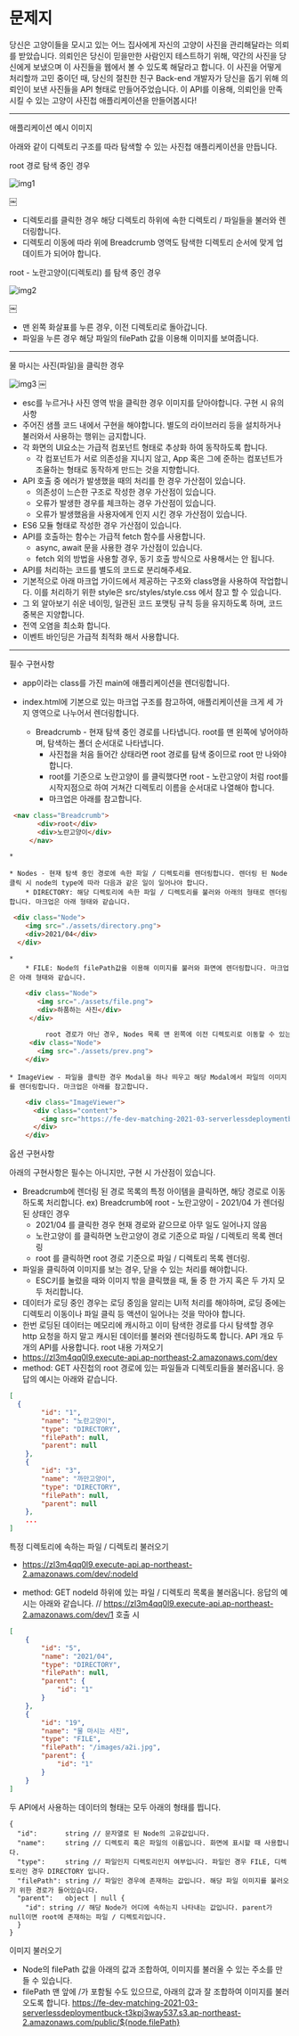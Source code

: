 # 문제지
    
당신은 고양이들을 모시고 있는 어느 집사에게 자신의 고양이 사진을 관리해달라는 의뢰를 받았습니다.
의뢰인은 당신이 믿을만한 사람인지 테스트하기 위해, 약간의 사진을 당신에게 보냈으며 이 사진들을 웹에서 볼 수 있도록 해달라고 합니다.
이 사진을 어떻게 처리할까 고민 중이던 때, 당신의 절친한 친구 Back-end 개발자가 당신을 돕기 위해 의뢰인이 보낸 사진들을 API 형태로 만들어주었습니다.
이 API를 이용해, 의뢰인을 만족시킬 수 있는 고양이 사진첩 애플리케이션을 만들어봅시다!




---

애플리케이션 예시 이미지

아래와 같이 디렉토리 구조를 따라 탐색할 수 있는 사진첩 애플리케이션을 만듭니다.

root 경로 탐색 중인 경우

![img1](https://user-images.githubusercontent.com/45571631/120596985-69367780-c47f-11eb-8cd1-4adfd87d1e6b.png)

￼
* 디렉토리를 클릭한 경우 해당 디렉토리 하위에 속한 디렉토리 / 파일들을 불러와 렌더링합니다.
* 디렉토리 이동에 따라 위에 Breadcrumb 영역도 탐색한 디렉토리 순서에 맞게 업데이트가 되어야 합니다.

root - 노란고양이(디렉토리) 를 탐색 중인 경우

![img2](https://user-images.githubusercontent.com/45571631/120596988-69cf0e00-c47f-11eb-97a3-8d79be899f8c.png)

￼
* 맨 왼쪽 화살표를 누른 경우, 이전 디렉토리로 돌아갑니다.
* 파일을 누른 경우 해당 파일의 filePath 값을 이용해 이미지를 보여줍니다.

---

물 마시는 사진(파일)을 클릭한 경우

![img3](https://user-images.githubusercontent.com/45571631/120596990-6a67a480-c47f-11eb-81d8-64a2204833e9.png)
￼
* esc를 누르거나 사진 영역 밖을 클릭한 경우 이미지를 닫아야합니다.
구현 시 유의사항
* 주어진 샘플 코드 내에서 구현을 해야합니다. 별도의 라이브러리 등을 설치하거나 불러와서 사용하는 행위는 금지합니다.
* 각 화면의 UI요소는 가급적 컴포넌트 형태로 추상화 하여 동작하도록 합니다.
    * 각 컴포넌트가 서로 의존성을 지니지 않고, App 혹은 그에 준하는 컴포넌트가 조율하는 형태로 동작하게 만드는 것을 지향합니다.
* API 호출 중 에러가 발생했을 때의 처리를 한 경우 가산점이 있습니다.
    * 의존성이 느슨한 구조로 작성한 경우 가산점이 있습니다.
    * 오류가 발생한 경우를 체크하는 경우 가산점이 있습니다.
    * 오류가 발생했음을 사용자에게 인지 시킨 경우 가산점이 있습니다.
* ES6 모듈 형태로 작성한 경우 가산점이 있습니다.
* API를 호출하는 함수는 가급적 fetch 함수를 사용합니다.
    * async, await 문을 사용한 경우 가산점이 있습니다.
    * fetch 외의 방법을 사용할 경우, 동기 호출 방식으로 사용해서는 안 됩니다.
* API를 처리하는 코드를 별도의 코드로 분리해주세요.
* 기본적으로 아래 마크업 가이드에서 제공하는 구조와 class명을 사용하여 작업합니다. 이를 처리하기 위한 style은 src/styles/style.css 에서 참고 할 수 있습니다.
* 그 외 알아보기 쉬운 네이밍, 일관된 코드 포맷팅 규칙 등을 유지하도록 하며, 코드 중복은 지양합니다.
* 전역 오염을 최소화 합니다.
* 이벤트 바인딩은 가급적 최적화 해서 사용합니다.

---

필수 구현사항
* app이라는 class를 가진 main에 애플리케이션을 렌더링합니다.

* index.html에 기본으로 있는 마크업 구조를 참고하여, 애플리케이션을 크게 세 가지 영역으로 나누어서 렌더링합니다.

    * Breadcrumb - 현재 탐색 중인 경로를 나타냅니다. root를 맨 왼쪽에 넣어야하며, 탐색하는 폴더 순서대로 나타냅니다.
        * 사진첩을 처음 들어간 상태라면 root 경로를 탐색 중이므로 root 만 나와야 합니다.
        * root를 기준으로 노란고양이 를 클릭했다면 root - 노란고양이 처럼 root를 시작지점으로 하여 거쳐간 디렉토리 이름을 순서대로 나열해야 합니다.
        * 마크업은 아래를 참고합니다.
```html    
 <nav class="Breadcrumb">
       <div>root</div>
       <div>노란고양이</div>
     </nav>
```
    *   
    
    * Nodes - 현재 탐색 중인 경로에 속한 파일 / 디렉토리를 렌더링합니다. 렌더링 된 Node 클릭 시 node의 type에 따라 다음과 같은 일이 일어나야 합니다.
        * DIRECTORY: 해당 디렉토리에 속한 파일 / 디렉토리를 불러와 아래의 형태로 렌더링합니다. 마크업은 아래 형태와 같습니다.
   ```html
    <div class="Node">
       <img src="./assets/directory.png">
       <div>2021/04</div>
     </div>
  ```
    *  
        * FILE: Node의 filePath값을 이용해 이미지를 불러와 화면에 렌더링합니다. 마크업은 아래 형태와 같습니다.
        
```html
    <div class="Node">
       <img src="./assets/file.png">
       <div>하품하는 사진</div>
     </div>
      
         root 경로가 아닌 경우, Nodes 목록 맨 왼쪽에 이전 디렉토리로 이동할 수 있는 기능을 구현해야 합니다. 마크업은 아래를 참고합니다.
     <div class="Node">
       <img src="./assets/prev.png">
    </div>
```
    
    * ImageView - 파일을 클릭한 경우 Modal을 하나 띄우고 해당 Modal에서 파일의 이미지를 렌더링합니다. 마크업은 아래를 참고합니다. 
 ```html
     <div class="ImageViewer">
       <div class="content">
         <img src="https://fe-dev-matching-2021-03-serverlessdeploymentbuck-t3kpj3way537.s3.ap-northeast-2.amazonaws.com/public/images/a2i.jpg">
       </div>
     </div>
```

옵션 구현사항

아래의 구현사항은 필수는 아니지만, 구현 시 가산점이 있습니다.
* Breadcrumb에 렌더링 된 경로 목록의 특정 아이템을 클릭하면, 해당 경로로 이동하도록 처리합니다. ex) Breadcrumb에 root - 노란고양이 - 2021/04 가 렌더링 된 상태인 경우
    * 2021/04 를 클릭한 경우 현재 경로와 같으므로 아무 일도 일어나지 않음
    * 노란고양이 를 클릭하면 노란고양이 경로 기준으로 파일 / 디렉토리 목록 렌더링
    * root 를 클릭하면 root 경로 기준으로 파일 / 디렉토리 목록 렌더링.
* 파일을 클릭하여 이미지를 보는 경우, 닫을 수 있는 처리를 해야합니다.
    * ESC키를 눌렀을 때와 이미지 밖을 클릭했을 때, 둘 중 한 가지 혹은 두 가지 모두 처리합니다.
* 데이터가 로딩 중인 경우는 로딩 중임을 알리는 UI적 처리를 해야하며, 로딩 중에는 디렉토리 이동이나 파일 클릭 등 액션이 일어나는 것을 막아야 합니다.
* 한번 로딩된 데이터는 메모리에 캐시하고 이미 탐색한 경로를 다시 탐색할 경우 http 요청을 하지 말고 캐시된 데이터를 불러와 렌더링하도록 합니다.
API 개요
두 개의 API를 사용합니다.
root 내용 가져오기
* https://zl3m4qq0l9.execute-api.ap-northeast-2.amazonaws.com/dev
* method: GET
사진첩의 root 경로에 있는 파일들과 디렉토리들을 불러옵니다.
응답의 예시는 아래와 같습니다.
```json
[
  {
        "id": "1",
        "name": "노란고양이",
        "type": "DIRECTORY",
        "filePath": null,
        "parent": null
    },
    {
        "id": "3",
        "name": "까만고양이",
        "type": "DIRECTORY",
        "filePath": null,
        "parent": null
    },
    ...
]
```

특정 디렉토리에 속하는 파일 / 디렉토리 불러오기

* https://zl3m4qq0l9.execute-api.ap-northeast-2.amazonaws.com/dev/:nodeId

* method: GET
nodeId 하위에 있는 파일 / 디렉토리 목록을 불러옵니다.
응답의 예시는 아래와 같습니다.
// https://zl3m4qq0l9.execute-api.ap-northeast-2.amazonaws.com/dev/1 호출 시

```json
[
    {
        "id": "5",
        "name": "2021/04",
        "type": "DIRECTORY",
        "filePath": null,
        "parent": {
            "id": "1"
        }
    },
    {
        "id": "19",
        "name": "물 마시는 사진",
        "type": "FILE",
        "filePath": "/images/a2i.jpg",
        "parent": {
            "id": "1"
        }
    }
]
```
두 API에서 사용하는 데이터의 형태는 모두 아래의 형태를 띕니다.
```
{
  "id":       string // 문자열로 된 Node의 고유값입니다.
  "name":     string // 디렉토리 혹은 파일의 이름입니다. 화면에 표시할 때 사용합니다.
  "type":     string // 파일인지 디렉토리인지 여부입니다. 파일인 경우 FILE, 디렉토리인 경우 DIRECTORY 입니다.
  "filePath": string // 파일인 경우에 존재하는 값입니다. 해당 파일 이미지를 불러오기 위한 경로가 들어있습니다.
  "parent":   object | null {
    "id": string // 해당 Node가 어디에 속하는지 나타내는 값입니다. parent가 null이면 root에 존재하는 파일 / 디렉토리입니다.
  }
}
```

이미지 불러오기
* Node의 filePath 값을 아래의 값과 조합하여, 이미지를 불러올 수 있는 주소를 만들 수 있습니다.
* filePath 맨 앞에 /가 포함될 수도 있으므로, 아래의 값과 잘 조합하여 이미지를 불러오도록 합니다.
https://fe-dev-matching-2021-03-serverlessdeploymentbuck-t3kpj3way537.s3.ap-northeast-2.amazonaws.com/public/${node.filePath}

